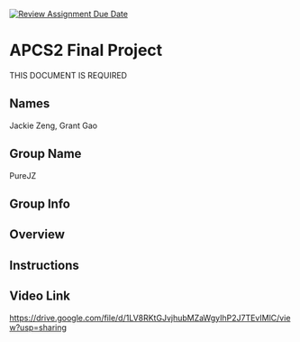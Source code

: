[![Review Assignment Due Date](https://classroom.github.com/assets/deadline-readme-button-24ddc0f5d75046c5622901739e7c5dd533143b0c8e959d652212380cedb1ea36.svg)](https://classroom.github.com/a/syDSSnTt)
# APCS2 Final Project
THIS DOCUMENT IS REQUIRED
## Names
Jackie Zeng, Grant Gao
## Group Name
PureJZ
## Group Info
## Overview
## Instructions

## Video Link
https://drive.google.com/file/d/1LV8RKtGJvjhubMZaWgyIhP2J7TEvIMlC/view?usp=sharing

